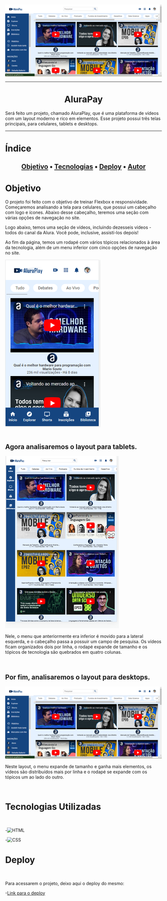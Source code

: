 ![AluraDesktop](img/desktop.png)
<hr>
<h1 align="center">AluraPay</h1>

<p>Será feito um  projeto, chamado AluraPlay, que é uma plataforma de vídeos com um layout moderno e rico em elementos. Esse projeto possui três telas principais, para celulares, tablets e desktops.</p>

<hr>
<h1>Índice</h1>

<h2 align="center">
 <a href="#objetivo">Objetivo</a> • 
 <a href="#tecnologias">Tecnologias</a> •   
 <a href="#deploy">Deploy</a> •   
 <a href="#autor">Autor</a>
</h2>

<h1 id="objetivo">Objetivo</h1>

<p>O projeto foi feito com o objetivo de treinar Flexbox e responsividade. Começaremos analisando a tela para celulares, que possui um cabeçalho com logo e ícones. Abaixo desse cabeçalho, teremos uma seção com várias opções de navegação no site. </p>
<p>Logo abaixo, temos uma seção de vídeos, incluindo dezesseis vídeos - todos do canal da Alura. Você pode, inclusive, assistí-los depois!

Ao fim da página, temos um rodapé com vários tópicos relacionados à área da tecnologia, além de um menu inferior com cinco opções de navegação no site.</p>

![aluraMobile](img/mobile.png)<br><br>

<h2>Agora analisaremos o layout para tablets.</h2>

![aluraTablet](img/tablet.png)

<p>Nele, o menu que anteriormente era inferior é movido para a lateral esquerda, e o cabeçalho passa a possuir um campo de pesquisa. Os vídeos ficam organizados dois por linha, o rodapé expande de tamanho e os tópicos de tecnologia são quebrados em quatro colunas.</p><br>

<h2>Por fim, analisaremos o layout para desktops.</h2>

![aluraDesktop](img/desktop.png)

<p>Neste layout, o menu expande de tamanho e ganha mais elementos, os vídeos são distribuídos mais por linha e o rodapé se expande com os tópicos um ao lado do outro.</p><br>

<h1 id="tecnologias">Tecnologias Utilizadas</h1><br>

 -![HTML](https://img.shields.io/badge/HTML5-E34F26?style=for-the-badge&logo=html5&logoColor=white)

 -![CSS](https://img.shields.io/badge/CSS3-1572B6?style=for-the-badge&logo=css3&logoColor=white) <br>
 <h1 id="deploy">Deploy</h1><br>
 <p>Para acessarem o projeto, deixo aqui o deploy do mesmo:</p>

 -[Link para o deploy](https://crisleine-erculano.github.io/AluraPay/)